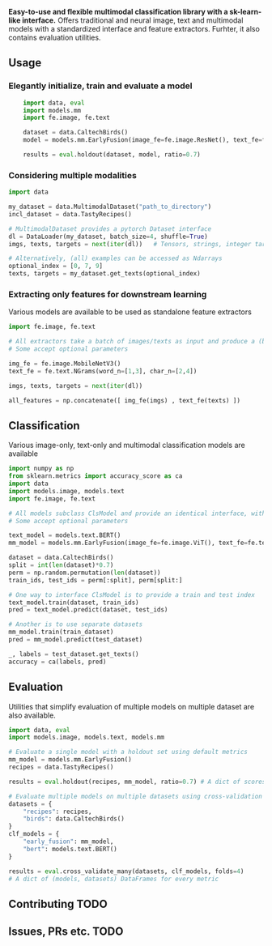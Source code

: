 **Easy-to-use and flexible multimodal classification library with a sk-learn-like interface.**
Offers traditional and neural image, text and multimodal models with a standardized interface and feature extractors. Furhter, it also contains evaluation utilities.

## Usage

### Elegantly initialize, train and evaluate a model

```python
    import data, eval
    import models.mm
    import fe.image, fe.text

    dataset = data.CaltechBirds()
    model = models.mm.EarlyFusion(image_fe=fe.image.ResNet(), text_fe=fe.text.SentenceBERT(), clf="svm")

    results = eval.holdout(dataset, model, ratio=0.7)
```

### Considering multiple modalities

```python
import data

my_dataset = data.MultimodalDataset("path_to_directory")
incl_dataset = data.TastyRecipes()

# MultimodalDataset provides a pytorch Dataset interface
dl = DataLoader(my_dataset, batch_size=4, shuffle=True)
imgs, texts, targets = next(iter(dl))   # Tensors, strings, integer target classes

# Alternatively, (all) examples can be accessed as Ndarrays
optional_index = [0, 7, 9]
texts, targets = my_dataset.get_texts(optional_index)
```

### Extracting only features for downstream learning
Various models are available to be used as standalone feature extractors
```python
import fe.image, fe.text

# All extractors take a batch of images/texts as input and produce a (batch_size, dim) Ndarray of embeddings
# Some accept optional parameters

img_fe = fe.image.MobileNetV3()
text_fe = fe.text.NGrams(word_n=[1,3], char_n=[2,4])

imgs, texts, targets = next(iter(dl)) 

all_features = np.concatenate([ img_fe(imgs) , text_fe(texts) ])

```

## Classification
Various image-only, text-only and multimodal classification models are available

```python
import numpy as np
from sklearn.metrics import accuracy_score as ca
import data
import models.image, models.text
import fe.image, fe.text

# All models subclass ClsModel and provide an identical interface, with "train" and "predict" methods
# Some accept optional parameters

text_model = models.text.BERT()
mm_model = models.mm.EarlyFusion(image_fe=fe.image.ViT(), text_fe=fe.text.TextCLIP(), clf="lr_best")

dataset = data.CaltechBirds()
split = int(len(dataset)*0.7)
perm = np.random.permutation(len(dataset))
train_ids, test_ids = perm[:split], perm[split:]

# One way to interface ClsModel is to provide a train and test index
text_model.train(dataset, train_ids)
pred = text_model.predict(dataset, test_ids)

# Another is to use separate datasets
mm_model.train(train_dataset)
pred = mm_model.predict(test_dataset)

_, labels = test_dataset.get_texts()
accuracy = ca(labels, pred)

```

## Evaluation
Utilities that simplify evaluation of multiple models on multiple dataset are also available.

```python
import data, eval
import models.image, models.text, models.mm

# Evaluate a single model with a holdout set using default metrics
mm_model = models.mm.EarlyFusion()
recipes = data.TastyRecipes()

results = eval.holdout(recipes, mm_model, ratio=0.7) # A dict of scores for every metric

# Evaluate multiple models on multiple datasets using cross-validation
datasets = {
    "recipes": recipes,
    "birds": data.CaltechBirds()
}
clf_models = {
    "early_fusion": mm_model,
    "bert": models.text.BERT()
}

results = eval.cross_validate_many(datasets, clf_models, folds=4)
# A dict of (models, datasets) DataFrames for every metric

```


## Contributing TODO

## Issues, PRs etc. TODO
